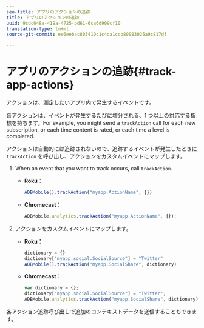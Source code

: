 ```yaml
---
seo-title: アプリのアクションの追跡
title: アプリのアクションの追跡
uuid: 9cdc048a-419a-4725-bd61-6ca6d909cf10
translation-type: tm+mt
source-git-commit: ee6eebac803410c1c4da1ccb80083025a9c817df

---
```



# アプリのアクションの追跡{#track-app-actions}

アクションは、測定したいアプリ内で発生するイベントです。

各アクションは、イベントが発生するたびに増分される、1 つ以上の対応する指標を持ちます。For example, you might send a `trackAction` call for each new subscription, or each time content is rated, or each time a level is completed.

アクションは自動的には追跡されないので、追跡するイベントが発生したときに `trackAction` を呼び出し、アクションをカスタムイベントにマップします。

1. When an event that you want to track occurs, call `trackAction`.

   * **Roku：**

      ```js
      ADBMobile().trackAction("myapp.ActionName", {})
      ```

   * **Chromecast：**

      ```js
      ADBMobile.analytics.trackAction("myapp.ActionName", {});
      ```

1. アクションをカスタムイベントにマップします。

   * **Roku：**

      ```js
      dictionary = {} 
      dictionary["myapp.social.SocialSource"] = "Twitter"  
      ADBMobile().trackAction("myapp.SocialShare", dictionary)
      ```

   * **Chromecast：**

      ```js
      var dictionary = {}; 
      dictionary["myapp.social.SocialSource"] = "Twitter"; 
      ADBMobile.analytics.trackAction("myapp.SocialShare", dictionary);
      ```

各アクション追跡呼び出しで追加のコンテキストデータを送信することもできます。

